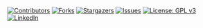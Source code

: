 <!-- PROJECT SHIELDS -->
<!--
*** I'm using markdown "reference style" links for readability.
*** Reference links are enclosed in brackets [ ] instead of parentheses ( ).
*** See the bottom of this document for the declaration of the reference variables
*** for contributors-url, forks-url, etc. This is an optional, concise syntax you may use.
*** https://www.markdownguide.org/basic-syntax/#reference-style-links
-->

[![Contributors][contributors-shield]][contributors-url]
[![Forks][forks-shield]][forks-url]
[![Stargazers][stars-shield]][stars-url]
[![Issues][issues-shield]][issues-url]
[![License: GPL v3](https://img.shields.io/badge/License-GPLv3-blue.svg)][license-url]
[![LinkedIn][linkedin-shield]][linkedin-url]








<!-- MARKDOWN LINKS & IMAGES -->
<!-- https://www.markdownguide.org/basic-syntax/#reference-style-links 
https://github.com/mascarenhasneil/BlackFriday_Sale_Analysis
-->
[contributors-shield]: https://img.shields.io/github/contributors/mascarenhasneil/BlackFriday_Sale_Analysis.svg?style=flat-square
[contributors-url]: https://github.com/mascarenhasneil/BlackFriday_Sale_Analysis/graphs/contributors
[forks-shield]: https://img.shields.io/github/forks/mascarenhasneil/BlackFriday_Sale_Analysis.svg?style=flat-square
[forks-url]: https://github.com/mascarenhasneil/BlackFriday_Sale_Analysis/network/members
[stars-shield]: https://img.shields.io/github/stars/mascarenhasneil/BlackFriday_Sale_Analysis.svg?style=flat-square
[stars-url]: https://github.com/mascarenhasneil/BlackFriday_Sale_Analysis/stargazers
[issues-shield]: https://img.shields.io/github/issues/mascarenhasneil/BlackFriday_Sale_Analysis.svg?style=flat-square
[issues-url]: https://github.com/mascarenhasneil/BlackFriday_Sale_Analysis/issues
[license-shield]: https://img.shields.io/github/license/mascarenhasneil/BlackFriday_Sale_Analysis.svg?style=flat-square
[license-url]: https://github.com/mascarenhasneil/BlackFriday_Sale_Analysis/blob/main/LICENSE
[linkedin-shield]: https://img.shields.io/badge/-LinkedIn-black.svg?style=flat-square&logo=linkedin&colorB=555
[linkedin-url]: https://linkedin.com/in/mascarenhasneil
